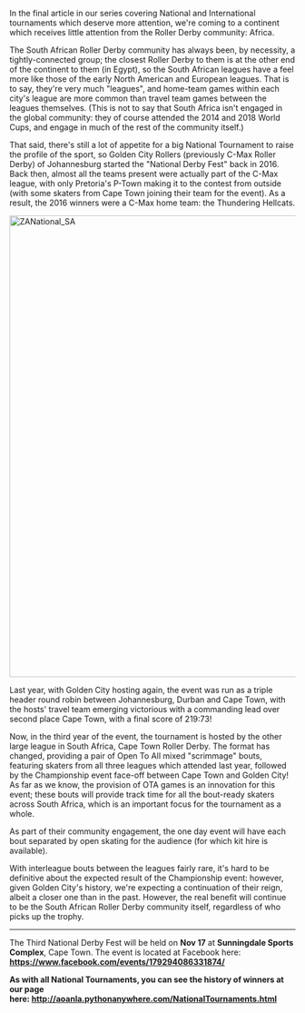 <html><body><p>In the final article in our series covering National and International tournaments which deserve more attention, we're coming to a continent which receives little attention from the Roller Derby community: Africa.

The South African Roller Derby community has always been, by necessity, a tightly-connected group; the closest Roller Derby to them is at the other end of the continent to them (in Egypt), so the South African leagues have a feel more like those of the early North American and European leagues. That is to say, they're very much "leagues", and home-team games within each city's league are more common than travel team games between the leagues themselves.
(This is not to say that South Africa isn't engaged in the global community: they of course attended the 2014 and 2018 World Cups, and engage in much of the rest of the community itself.)

That said, there's still a lot of appetite for a big National Tournament to raise the profile of the sport, so Golden City Rollers (previously C-Max Roller Derby) of Johannesburg started the "National Derby Fest" back in 2016. Back then, almost all the teams present were actually part of the C-Max league, with only Pretoria's P-Town making it to the contest from outside (with some skaters from Cape Town joining their team for the event).
As a result, the 2016 winners were a C-Max home team: the Thundering Hellcats.

<img class="aligncenter size-large wp-image-27680" src="https://www.scottishrollerderbyblog.com/2018/10/zanational_sa.png?w=1024" alt="ZANational_SA" width="1024" height="813">

Last year, with Golden City hosting again, the event was run as a triple header round robin between Johannesburg, Durban and Cape Town, with the hosts' travel team emerging victorious with a commanding lead over second place Cape Town, with a final score of 219:73!

Now, in the third year of the event, the tournament is hosted by the other large league in South Africa, Cape Town Roller Derby. The format has changed, providing a pair of Open To All mixed "scrimmage" bouts, featuring skaters from all three leagues which attended last year, followed by the Championship event face-off between Cape Town and Golden City!
As far as we know, the provision of OTA games is an innovation for this event; these bouts will provide track time for all the bout-ready skaters across South Africa, which is an important focus for the tournament as a whole.

As part of their community engagement, the one day event will have each bout separated by open skating for the audience (for which kit hire is available).

With interleague bouts between the leagues fairly rare, it's hard to be definitive about the expected result of the Championship event: however, given Golden City's history, we're expecting a continuation of their reign, albeit a closer one than in the past.
However, the real benefit will continue to be the South African Roller Derby community itself, regardless of who picks up the trophy.

</p><hr>

The Third National Derby Fest will be held on <strong>Nov 17</strong> at <strong>Sunningdale Sports Complex</strong>, Cape Town. The event is located at Facebook here: <strong><a href="https://www.facebook.com/events/179294086331874/">https://www.facebook.com/events/179294086331874/</a>

As with all National Tournaments, you can see the history of winners at our page here: <a href="http://aoanla.pythonanywhere.com/NationalTournaments.htmlhttp://aoanla.pythonanywhere.com/NationalTournaments.html">http://aoanla.pythonanywhere.com/NationalTournaments.html</a></strong></body></html>
